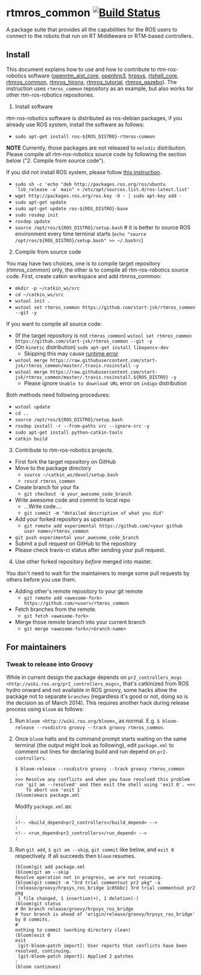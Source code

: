 # rtmros_common  [![Build Status](https://travis-ci.org/start-jsk/rtmros_common.png)](https://travis-ci.org/start-jsk/rtmros_common)

A package suite that provides all the capabilities for the ROS users to connect to the robots that run on RT Middleware or RTM-based controllers.

## Install

This document explains how to use and how to contribute to rtm-ros-robotics software ([openrtm_aist_core](https://github.com/start-jsk/openrtm_aist_core), [openhrp3](https://github.com/start-jsk/openhrp3), [hrpsys](https://github.com/start-jsk/hrpsys), [rtshell_core](https://github.com/start-jsk/rtshell_core), [rtmros_common](https://github.com/start-jsk/rtmros_common), [rtmros_hironx](https://github.com/start-jsk/rtmros_hironx), [rtmros_tutorial](https://github.com/start-jsk/rtmros_turorial), [rtmros_gazebo](https://github.com/start-jsk/rtmros_gazebo)). The instruction uses `rtmros_common` repository as an example, but also works for other rtm-ros-robotics repositories.

1. Install software

 rtm-ros-robotics software is distributed as ros-debian packages, if you already use ROS system, install the software as follows:
 - `sudo apt-get install ros-${ROS_DISTRO}-rtmros-common`

 **NOTE** Currently, those packages are not released to `melodic` distribution. Please compile all rtm-ros-robotics source code by following the section below ("2. Compile from source code").

 If you did not install ROS system, please follow [this instruction](http://wiki.ros.org/ROS/Installation).
 - ``sudo sh -c 'echo "deb http://packages.ros.org/ros/ubuntu `lsb_release -a` main" > /etc/apt/sources.list.d/ros-latest.list'``
 - `wget http://packages.ros.org/ros.key -O - | sudo apt-key add -`
 - `sudo apt-get update`
 - `sudo apt-get update ros-${ROS_DISTRO}-base`
 - `sudo rosdep init`
 - `rosdep update`
 - `source /opt/ros/${ROS_DISTRO}/setup.bash` # it is better to source ROS environment every time terminal starts (`echo "source /opt/ros/${ROS_DISTRO}/setup.bash" >> ~/.bashrc`)

2. Compile from source code

 You may have two choices, one is to compile target repository (rtmros_common) only, the other is to compile all rtm-ros-robotics source code.
 First, create catkin workspace and add rtmros_common:
 - `mkdir -p ~/catkin_ws/src`
 - `cd ~/catkin_ws/src`
 - `wstool init .`
 - `wstool set rtmros_common https://github.com/start-jsk/rtmros_common --git -y`

 If you want to compile all source code:
 - (If the target repository is not `rtmros_common`) `wstool set rtmros_common https://github.com/start-jsk/rtmros_common --git -y`
 - (On `kinetic` distribution) `sudo apt-get install libopencv-dev`
   - Skipping this may cause [runtime error](https://github.com/start-jsk/rtmros_common/pull/1091#issuecomment-611457804)
 - `wstool merge https://raw.githubusercontent.com/start-jsk/rtmros_common/master/.travis.rosinstall -y`
 - `wstool merge https://raw.githubusercontent.com/start-jsk/rtmros_common/master/.travis.rosinstall.${ROS_DISTRO} -y`
   - Please ignore `Unable to download URL` error on `indigo` distribution

 Both methods need following procedures:
 - `wstool update`
 - `cd ..`
 - `source /opt/ros/${ROS_DISTRO}/setup.bash`
 - `rosdep install -r --from-paths src --ignore-src -y`
 - `sudo apt-get install python-catkin-tools`
 - `catkin build`

3. Contribute to rtm-ros-robotics projects.

 - First fork the target repository on GitHub
 - Move to the package directory
   - `source ~/catkin_ws/devel/setup.bash`
   - `roscd rtmros_common`
 - Create branch for your fix
   - `git checkout -b your_awesome_code_branch`
 - Write awesome code and commit to local repo
   - ...Write code....
   - `git commit -m "detailed description of what you did"`
 - Add your forked repository as upstream
   - `git remote add experimental https://github.com/<your github user name>/rtmros_common`
 - `git push experimental your_awesome_code_branch`
 - Submit a pull request on GitHub to the repository
 - Please check travis-ci status after sending your pull request.

4. Use other forked repository *before* merged into master.

You don't need to wait for the maintainers to merge some pull requests by others
before you use them.

 - Adding other's remote repository to your git remote
   - `git remote add <awesome-fork> https://github.com/<user>/rtmros_common`
 - Fetch branches from the remote.
   - `git fetch <awesome-fork>`
 - Merge those remote branch into your current branch
   - `git merge <awesome-fork>/<branch-name>`

## For maintainers

### Tweak to release into Groovy

While in current design the package depends on `pr2_controllers_msgs <http://wiki.ros.org/pr2_controllers_msgs>`_ that's catkinized from ROS hydro onward and not available in ROS groovy, some hacks allow the package not to separate `branches` (regardless it's good or not, doing so is the decision as of March 2014). This requires another hack during release process using `bloom` as follows:

 1. Run `bloom <http://wiki.ros.org/bloom>`_ as normal. E.g. `$ bloom-release --rosdistro groovy --track groovy rtmros_common`.
 2. Once `bloom` halts and its command prompt starts waiting on the same terminal (the output might look as following), edit `package.xml` to comment out lines for declaring build and run depend on `pr2-controllers`.

    ```
    $ bloom-release --rosdistro groovy --track groovy rtmros_common
    :
    >>> Resolve any conflicts and when you have resolved this problem run 'git am --resolved' and then exit the shell using 'exit 0'. <<<
        To abort use 'exit 1'
    (bloom)emacs package.xml
    ```

    Modify `package.xml` as:

    ```
    :
    <!-- <build_depend>pr2_controllers</build_depend> -->
    :
    <!-- <run_depend>pr2_controllers</run_depend> -->
    :
    ```

 3. Run `git add`, `$ git am --skip`, `git commit` like below, and `exit 0` respectively. If all succeeds then `bloom` resumes.

    ```
    (bloom)git add package.xml
    (bloom)git am --skip
    Resolve operation not in progress, we are not resuming.
    (bloom)git commit -m "3rd trial commentout pr2 pkg" -a
    [release/groovy/hrpsys_ros_bridge 1c05bbc] 3rd trial commentout pr2 pkg
     1 file changed, 1 insertion(+), 1 deletion(-)
    (bloom)git status
    # On branch release/groovy/hrpsys_ros_bridge
    # Your branch is ahead of 'origin/release/groovy/hrpsys_ros_bridge' by 8 commits.
    #
    nothing to commit (working directory clean)
    (bloom)exit 0
    exit
     [git-bloom-patch import]: User reports that conflicts have been resolved, continuing.
     [git-bloom-patch import]: Applied 2 patches
    :
    (bloom continues)
    ```
